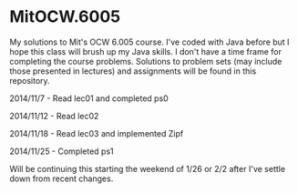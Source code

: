 MitOCW.6005
===========

My solutions to Mit's OCW 6.005 course. I've coded with Java before but I hope this class will brush up my Java skills. I don't have a time frame for completing the course problems. Solutions to problem sets (may include those presented in lectures) and assignments will be found in this repository.

2014/11/7 - Read lec01 and completed ps0

2014/11/12 - Read lec02

2014/11/18 - Read lec03 and implemented Zipf

2014/11/25 - Completed ps1

Will be continuing this starting the weekend of 1/26 or 2/2 after I've settle down from recent changes.
